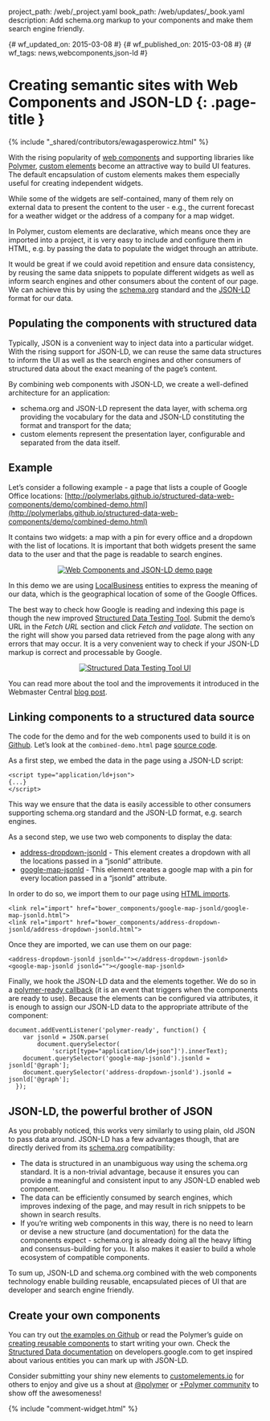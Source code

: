 project_path: /web/_project.yaml
book_path: /web/updates/_book.yaml
description: Add schema.org markup to your components and make them search engine friendly.


{# wf_updated_on: 2015-03-08 #}
{# wf_published_on: 2015-03-08 #}
{# wf_tags: news,webcomponents,json-ld #}

# Creating semantic sites with Web Components and JSON-LD {: .page-title }

{% include "_shared/contributors/ewagasperowicz.html" %}


With the rising popularity of [web components](http://webcomponents.org/) and supporting libraries like [Polymer](https://www.polymer-project.org/), [custom elements](http://w3c.github.io/webcomponents/spec/custom/) become an attractive way to build UI features. The default encapsulation of custom elements makes them especially useful for creating independent widgets.

While some of the widgets are self-contained, many of them rely on external data to present the content to the user - e.g., the current forecast for a weather widget or the address of a company for a map widget.

In Polymer, custom elements are declarative, which means once they are imported into a project, it is very easy to include and configure them in HTML, e.g. by passing the data to populate the widget through an attribute.

It would be great if we could avoid repetition and ensure data consistency, by reusing the same data snippets to populate different widgets as well as inform search engines and other consumers about the content of our page. We can achieve this by using the [schema.org](http://schema.org/) standard and the [JSON-LD](http://www.w3.org/TR/json-ld/) format for our data.

## Populating the components with structured data

Typically, JSON is a convenient way to inject data into a particular widget. With the rising support for JSON-LD, we can reuse the same data structures to inform the UI as well as the search engines and other consumers of structured data about the exact meaning of the page’s content.

By combining web components with JSON-LD, we create a well-defined architecture for an application:

* schema.org and JSON-LD represent the data layer, with schema.org providing the vocabulary for the data and JSON-LD constituting the format and transport for the data;
* custom elements represent the presentation layer, configurable and separated from the data itself.

## Example

Let’s consider a following example - a page that lists a couple of Google Office locations:
[http://polymerlabs.github.io/structured-data-web-components/demo/combined-demo.html](http://polymerlabs.github.io/structured-data-web-components/demo/combined-demo.html)

It contains two widgets: a map with a pin for every office and a dropdown with the list of locations. It is important that both widgets present the same data to the user and that the page is readable to search engines.

<p style="text-align: center;">
  <a href="http://polymerlabs.github.io/structured-data-web-components/demo/combined-demo.html">
    <img style="max-width: 100%; height: auto;" src="/web/updates/images/2015-03-03-creating-semantic-sites/ui.png" alt="Web Components and JSON-LD demo page" />
  </a>
</p>

In this demo we are using [LocalBusiness](https://developers.google.com/webmasters/business-location-pages/) entities to express the meaning of our data, which is the geographical location of some of the Google Offices.

The best way to check how Google is reading and indexing this page is though the new improved [Structured Data Testing Tool](https://developers.google.com/structured-data/testing-tool/). Submit the demo’s URL in the *Fetch URL* section and click *Fetch and validate*. The section on the right will show you parsed data retrieved from the page along with any errors that may occur. It is a very convenient way to check if your JSON-LD markup is correct and processable by Google.

<p style="text-align: center;">
  <a href="https://developers.google.com/structured-data/testing-tool/?url=http://polymerlabs.github.io/structured-data-web-components/demo/combined-demo.html">
    <img style="max-width: 100%; height: auto;" src="/web/updates/images/2015-03-03-creating-semantic-sites/tool.png" alt="Structured Data Testing Tool UI" />
  </a>
</p>

You can read more about the tool and the improvements it introduced in the Webmaster Central [blog post](http://googlewebmastercentral.blogspot.co.uk/2015/01/new-structured-data-testing-tool.html).

## Linking components to a structured data source

The code for the demo and for the web components used to build it is on [Github](https://github.com/PolymerLabs/structured-data-web-components). Let’s look at the `combined-demo.html` page [source code](https://github.com/PolymerLabs/structured-data-web-components/blob/master/demo/combined-demo.html).

As a first step, we embed the data in the page using a JSON-LD script:


    <script type="application/ld+json">
    {...}
    </script>
    

This way we ensure that the data is easily accessible to other consumers supporting schema.org standard and the JSON-LD format, e.g. search engines.

As a second step, we use two web components to display the data:

* [address-dropdown-jsonld](https://github.com/PolymerLabs/structured-data-web-components/tree/master/address-dropdown-jsonld) - This element creates a dropdown with all the locations passed in a “jsonld” attribute.
* [google-map-jsonld](https://github.com/PolymerLabs/structured-data-web-components/tree/master/google-map-jsonld) - This element creates a google map with a pin for every location passed in a “jsonld” attribute.

In order to do so, we import them to our page using [HTML imports](https://www.polymer-project.org/platform/html-imports.html).


    <link rel="import" href="bower_components/google-map-jsonld/google-map-jsonld.html">
    <link rel="import" href="bower_components/address-dropdown-jsonld/address-dropdown-jsonld.html">
    

Once they are imported, we can use them on our page:


    <address-dropdown-jsonld jsonld=""></address-dropdown-jsonld>
    <google-map-jsonld jsonld=""></google-map-jsonld>
    

Finally, we hook the JSON-LD data and the elements together. We do so in a [polymer-ready callback](https://www.polymer-project.org/docs/polymer/polymer.html#polymer-ready) (it is an event that triggers when the components are ready to use). Because the elements can be configured via attributes, it is enough to assign our JSON-LD data to the appropriate attribute of the component:


    document.addEventListener('polymer-ready', function() {
        var jsonld = JSON.parse(
            document.querySelector(
                'script[type="application/ld+json"]').innerText);
        document.querySelector('google-map-jsonld').jsonld = jsonld['@graph'];
        document.querySelector('address-dropdown-jsonld').jsonld = jsonld['@graph'];
      });
    

## JSON-LD, the powerful brother of JSON

As you probably noticed, this works very similarly to using plain, old JSON to pass data around.  JSON-LD has a few advantages though, that are directly derived from its [schema.org](http://schema.org/) compatibility:

* The data is structured in an unambiguous way using the schema.org standard. It is a non-trivial advantage, because it ensures you can provide a meaningful and consistent input to any JSON-LD enabled web component.
* The data can be efficiently consumed by search engines, which improves indexing of the page, and may result in rich snippets to be shown in search results.
* If you’re writing web components in this way, there is no need to learn or devise a new structure (and documentation) for the data the components expect - schema.org is already doing all the heavy lifting and consensus-building for you. It also makes it easier to build a whole ecosystem of compatible components.

To sum up, JSON-LD and schema.org combined with the web components technology enable building reusable, encapsulated pieces of UI that are developer and search engine friendly.

## Create your own components

You can try out [the examples on Github](https://github.com/PolymerLabs/structured-data-web-components) or read the Polymer’s guide on [creating reusable components](https://www.polymer-project.org/docs/start/reusableelements.html) to start writing your own.
Check the [Structured Data documentation](https://developers.google.com/structured-data/) on developers.google.com to get inspired about various entities you can mark up with JSON-LD.

Consider submitting your shiny new elements to [customelements.io](http://customelements.io/) for others to enjoy and give us a shout at [@polymer](https://twitter.com/intent/follow?screen_name=polymer) or [+Polymer community](https://plus.google.com/communities/115626364525706131031) to show off the awesomeness!


{% include "comment-widget.html" %}
